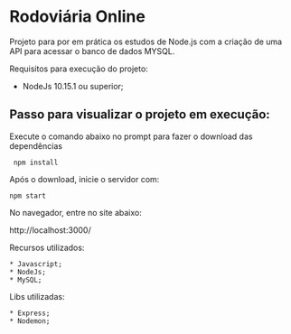 # Rodoviária Online

Projeto para por em prática os estudos de Node.js com a criação de uma API para acessar o banco de dados MYSQL.

Requisitos para execução do projeto:

* NodeJs 10.15.1 ou superior;

## Passo para visualizar o projeto em execução:

Execute o comando abaixo no prompt para fazer o download das dependências

```
 npm install 
```

Após o download, inicie o servidor com:

```
npm start
```

No navegador, entre no site abaixo:

http://localhost:3000/


Recursos utilizados:

    * Javascript;
    * NodeJs;
    * MySQL;

Libs utilizadas:

    * Express;
    * Nodemon;
    

